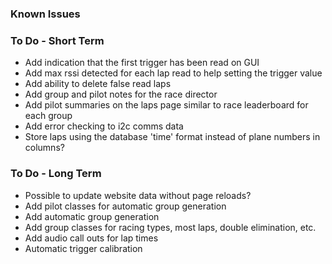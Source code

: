 ### Known Issues

### To Do - Short Term
* Add indication that the first trigger has been read on GUI
* Add max rssi detected for each lap read to help setting the trigger value
* Add ability to delete false read laps
* Add group and pilot notes for the race director
* Add pilot summaries on the laps page similar to race leaderboard for each group
* Add error checking to i2c comms data
* Store laps using the database 'time' format instead of plane numbers in columns?

### To Do - Long Term
* Possible to update website data without page reloads?
* Add pilot classes for automatic group generation
* Add automatic group generation
* Add group classes for racing types, most laps, double elimination, etc.
* Add audio call outs for lap times
* Automatic trigger calibration

